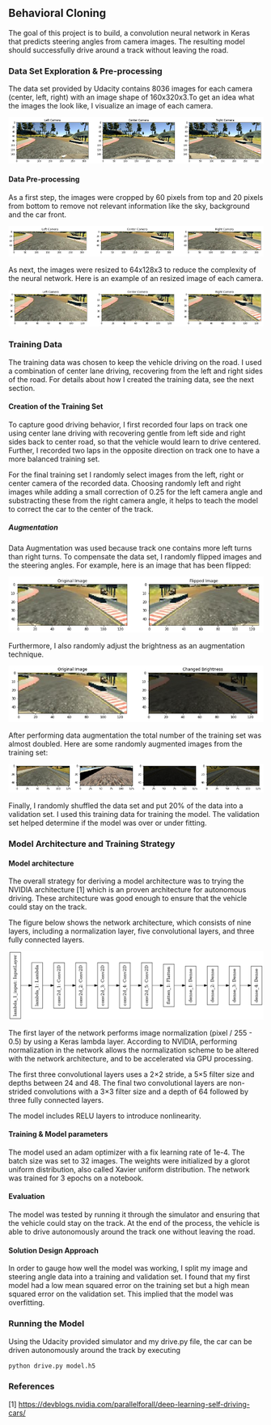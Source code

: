 [//]: # (Image References)

[image1]: ./images/original.png "Original Images"
[image2]: ./images/cropped.png "Cropped Images"
[image3]: ./images/resized.png "Resized Images"
[image4]: ./images/flipped.png "Flipped Image"
[image5]: ./images/brightness.png "Changed Brightness"
[image6]: ./images/augmented.png "Augmented Images"
[image7]: ./images/model.png "Model Architecture"

## Behavioral Cloning 

The goal of this project is to build, a convolution neural network in Keras that predicts steering angles from camera images. The resulting model should successfully drive around a track without leaving the road.  

### Data Set Exploration & Pre-processing

The data set provided by Udacity contains 8036 images for each camera (center, left, right) with an image shape of 160x320x3.To get an idea what the images the look like, I visualize an image of each camera.

![alt text][image1]

#### Data Pre-processing 

As a first step, the images were cropped by 60 pixels from top and 20 pixels from bottom to remove not relevant information like the sky, background and the car front.

![alt text][image2]

As next, the images were resized to 64x128x3 to reduce the complexity of the neural network. Here is an example of an resized image of each camera. 

![alt text][image3]

### Training Data

The training data was chosen to keep the vehicle driving on the road. I used a combination of center lane driving, recovering from the left and right sides of the road. For details about how I created the training data, see the next section. 

#### Creation of the Training Set 

To capture good driving behavior, I first recorded four laps on track one using center lane driving with recovering gentle from left side and right sides back to center road, so that the vehicle would learn to drive centered. Further, I recorded two laps in the opposite direction on track one to have a more balanced training set. 

For the final training set I randomly select images from the left, right or center camera of the recorded data. Choosing randomly left and right images while adding a small correction of 0.25 for the left camera angle and substracting these from the right camera angle, it helps to teach the model to correct the car to the center of the track.

##### Augmentation

Data Augmentation was used because track one contains more left turns than right turns. To compensate the data set, I randomly flipped images and the steering angles. For example, here is an image that has been flipped:

![alt text][image4]

Furthermore, I also randomly adjust the brightness as an augmentation technique. 

![alt text][image5]

After performing data augmentation the total number of the training set was almost doubled. Here are some randomly augmented images from the training set: 

![alt text][image6]

Finally, I randomly shuffled the data set and put 20% of the data into a validation set. I used this training data for training the model. The validation set helped determine if the model was over or under fitting.

### Model Architecture and Training Strategy

#### Model architecture

The overall strategy for deriving a model architecture was to trying the NVIDIA architecture [1] which is an proven architecture for autonomous driving. These architecture was good enough to ensure that the vehicle could stay on the track. 

The figure below shows the network architecture, which consists of nine layers, including a normalization layer, five convolutional layers, and three fully connected layers.

![alt text][image7]

The first layer of the network performs image normalization (pixel / 255 - 0.5) by using a Keras lambda layer. According to NVIDIA, performing normalization in the network allows the normalization scheme to be altered with the network architecture, and to be accelerated via GPU processing.

The first three convolutional layers uses a 2×2 stride, a 5×5 filter size and depths between 24 and 48. The final two convolutional layers are non-strided convolutions with a 3×3 filter size and a depth of 64 followed by three fully connected layers.

The model includes RELU layers to introduce nonlinearity. 

#### Training & Model parameters 

The model used an adam optimizer with a fix learning rate of 1e-4. The batch size was set to 32 images. The weights were initialized by a glorot uniform distribution, also called Xavier uniform distribution. The network was trained for 3 epochs on a notebook.

#### Evaluation

The model was tested by running it through the simulator and ensuring that the vehicle could stay on the track.
At the end of the process, the vehicle is able to drive autonomously around the track one without leaving the road.

#### Solution Design Approach

In order to gauge how well the model was working, I split my image and steering angle data into a training and validation set. I found that my first model had a low mean squared error on the training set but a high mean squared error on the validation set. This implied that the model was overfitting. 

### Running the Model 
Using the Udacity provided simulator and my drive.py file, the car can be driven autonomously around the track by executing 
```sh
python drive.py model.h5
```

### References 
[1] https://devblogs.nvidia.com/parallelforall/deep-learning-self-driving-cars/
